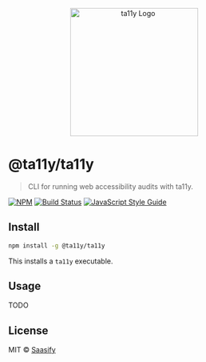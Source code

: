 <p align="center">
  <a href="https://ta11y.saasify.sh" title="ta11y">
    <img src="TODO" alt="ta11y Logo" width="256" />
  </a>
</p>

# @ta11y/ta11y

> CLI for running web accessibility audits with ta11y.

[![NPM](https://img.shields.io/npm/v/ta11y.svg)](https://www.npmjs.com/package/@ta11y/ta11y) [![Build Status](https://travis-ci.com/saasify-sh/ta11y.svg?branch=master)](https://travis-ci.com/saasify-sh/ta11y) [![JavaScript Style Guide](https://img.shields.io/badge/code_style-standard-brightgreen.svg)](https://standardjs.com)

## Install

```bash
npm install -g @ta11y/ta11y
```

This installs a `ta11y` executable.

## Usage

TODO

## License

MIT © [Saasify](https://saasify.sh)
